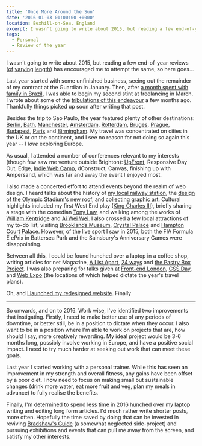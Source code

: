 ```yaml
---
title: 'Once More Around the Sun'
date: '2016-01-03 01:00:00 +0000'
location: Bexhill-on-Sea, England
excerpt: I wasn't going to write about 2015, but reading a few end-of-year reviews has encouraged me to attempt the same, so here goes...
tags:
  - Personal
  - Review of the year
---
```

I wasn't going to write about 2015, but reading a few end-of-year reviews ([of][1] [varying][2] [length][3]) has encouraged me to attempt the same, so here goes...

Last year started with some unfinished business, seeing out the remainder of my contract at the Guardian in January. Then, after [a month spent with family in Brazil][4], I was able to begin my second stint at freelancing in March. I wrote about some of the [tribulations of this endeavour][5] a few months ago. Thankfully things picked up soon after writing that post.

Besides the trip to Sao Paulo, the year featured plenty of other destinations: [Berlin][6], [Bath][7], [Manchester][8], [Amsterdam][9], [Rotterdam][10], [Bruges][11], [Prague][12], [Budapest][13], [Paris][14] and [Birmingham][15]. My travel was concentrated on cities in the UK or on the continent, and I see no reason for not doing so again this year -- I *love* exploring Europe.

As usual, I attended a number of conferences relevant to my interests (though few saw me venture outside Brighton): [UpFront][16], Responsive Day Out, Edge, [Indie Web Camp][17], dConstruct, Canvas, finishing up with Ampersand, which was far and away the event I enjoyed most.

I also made a concerted effort to attend events beyond the realm of web design. I heard talks about the history of [my local railway station][18], the [design of the Olympic Stadium's new roof][19], and [collecting graphic art][20]. Cultural highlights included my first West End play ([King Charles III][21]), briefly sharing a stage with the comedian [Tony Law][22], and walking among the works of [William Kentridge][23] and [Ai Wei Wei][24]. I also crossed a few local attractions of my to-do list, visiting [Brooklands Museum][25], [Crystal Palace][26] and [Hampton Court Palace][27]. However, of the live sport I saw in 2015, both the FIA Formula E ePrix in Battersea Park and the Sainsbury's Anniversary Games were disappointing.

Between all this, I could be found hunched over a laptop in a coffee shop, writing articles for net Magazine, [A List Apart][28], [24 ways][29] and [the Pastry Box Project][30]. I was also preparing for talks given at [Front-end London][31], [CSS Day][32], and [Web Expo][33] (the locations of which helped dictate the year's travel plans).

Oh, and [I launched my redesigned website][34]. Finally

* * *

So onwards, and on to 2016. Work wise, I've identified two improvements that instigating. Firstly, I need to make better use of any periods of downtime, or better still, be in a position to dictate when they occur. I also want to be in a position where I'm able to work on projects that are, how should I say, more creatively rewarding. My ideal project would be 3-6 months long, possibly involve working in Europe, and have a positive social impact. I need to try much harder at seeking out work that can meet these goals.

Last year I started working with a personal trainer. While this has seen an improvement in my strength and overall fitness, any gains have been offset by a poor diet. I now need to focus on making small but sustainable changes (drink more water, eat more fruit and veg, plan my meals in advance) to fully realise the benefits.

Finally, I'm determined to spend less time in 2016 hunched over my laptop writing and editing long form articles. I'd much rather write shorter posts, more often. Hopefully the time saved by doing that can be invested in reviving [Bradshaw's Guide][35] (a somewhat neglected side-project) and pursuing exhibitions and events that can pull me away from the screen, and satisfy my other interests.

[1]: http://cole007.net/blog/153/2015-what-a-year
[2]: https://rachelandrew.co.uk/archives/2015/12/31/2015-in-review/
[3]: http://recordssoundthesame.com/blog/2016/01/01/goodbye-2015-hello-2016/
[4]: https://www.flickr.com/photos/paulrobertlloyd/albums/72157651139544056
[5]: /2015/10/taking_the_plunge
[6]: /2015/03/berlin
[7]: https://www.flickr.com/photos/paulrobertlloyd/albums/72157653674238385
[8]: https://www.flickr.com/photos/paulrobertlloyd/albums/72157653664664251
[9]: https://www.flickr.com/photos/paulrobertlloyd/albums/72157655492168761
[10]: /2015/06/rotterdam
[11]: https://www.flickr.com/photos/paulrobertlloyd/albums/72157655245859280
[12]: https://www.flickr.com/photos/paulrobertlloyd/albums/72157657111074913
[13]: https://www.flickr.com/photos/paulrobertlloyd/albums/72157661145540980
[14]: https://www.flickr.com/photos/paulrobertlloyd/albums/72157661668166631
[15]: https://www.flickr.com/photos/paulrobertlloyd/albums/72157661695705731
[16]: /2015/05/upfront
[17]: /2015/07/webmentions
[18]: https://en.wikipedia.org/wiki/London_Road_%28Brighton%29_railway_station
[19]: http://istructe.hosted.panopto.com/Panopto/Pages/Viewer.aspx?id=98a11fad-5fb2-4182-9eff-0e0f777ac829
[20]: https://twitter.com/uniteditions/status/623858523764596736
[21]: https://en.wikipedia.org/wiki/King_Charles_III_%28play%29
[22]: https://en.wikipedia.org/wiki/Tony_Law
[23]: /2015/06/william_kentridge
[24]: https://www.flickr.com/photos/paulrobertlloyd/albums/72157661132705309
[25]: https://www.flickr.com/photos/paulrobertlloyd/albums/72157657142944499
[26]: https://www.flickr.com/photos/paulrobertlloyd/albums/72157657546312162
[27]: https://www.flickr.com/photos/paulrobertlloyd/albums/72157661970993660
[28]: http://alistapart.com/article/thinking-responsively-a-framework-for-future-learning
[29]: https://24ways.org/2015/beyond-the-style-guide/
[30]: /tags/the_pastry_box_project
[31]: /talks/frontend_london_may_2015
[32]: /talks/css_day_2015
[33]: /talks/webexpo_2015
[34]: /2015/07/shipped
[35]: http://bradshawsguide.org
